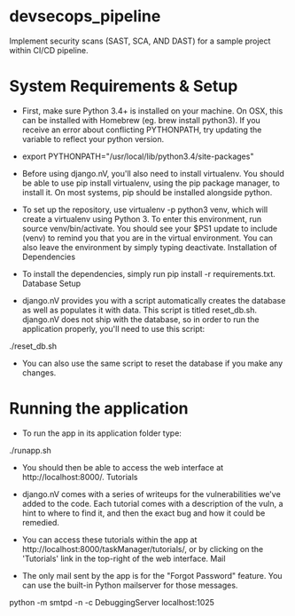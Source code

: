 # devsecops_pipeline
Implement security scans (SAST,  SCA, AND DAST) for a sample project within CI/CD pipeline.

# System Requirements & Setup

- First, make sure Python 3.4+ is installed on your machine. On OSX, this can be installed with Homebrew (eg. brew install python3). If you receive an error about conflicting PYTHONPATH, try updating the variable to reflect your python version.

- export PYTHONPATH="/usr/local/lib/python3.4/site-packages"

- Before using django.nV, you'll also need to install virtualenv. You should be able to use pip install virtualenv, using the pip package manager, to install it. On most systems, pip should be installed alongside python.

- To set up the repository, use virtualenv -p python3 venv, which will create a virtualenv using Python 3. To enter this environment, run source venv/bin/activate. You should see your $PS1 update to include (venv) to remind you that you are in the virtual environment. You can also leave the environment by simply typing deactivate.
Installation of Dependencies

- To install the dependencies, simply run pip install -r requirements.txt.
Database Setup

- django.nV provides you with a script automatically creates the database as well as populates it with data. This script is titled reset_db.sh. django.nV does not ship with the database, so in order to run the application properly, you'll need to use this script:

./reset_db.sh

- You can also use the same script to reset the database if you make any changes.
# Running the application

- To run the app in its application folder type:

./runapp.sh

- You should then be able to access the web interface at http://localhost:8000/.
Tutorials

- django.nV comes with a series of writeups for the vulnerabilities we've added to the code. Each tutorial comes with a description of the vuln, a hint to where to find it, and then the exact bug and how it could be remedied.

- You can access these tutorials within the app at http://localhost:8000/taskManager/tutorials/, or by clicking on the 'Tutorials' link in the top-right of the web interface.
Mail

- The only mail sent by the app is for the "Forgot Password" feature. You can use the built-in Python mailserver for those messages.

python -m smtpd -n -c DebuggingServer localhost:1025

